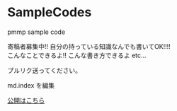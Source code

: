 # SampleCodes
pmmp sample code

 寄稿者募集中!! 自分の持っている知識なんでも書いてOK!!!!  
 こんなことできるよ!! こんな書き方できるよ etc...

プルリク送ってください。

  md.index を編集

<a href="https://soradore.github.io/SampleCodes" target="_blank">公開はこちら</a>
